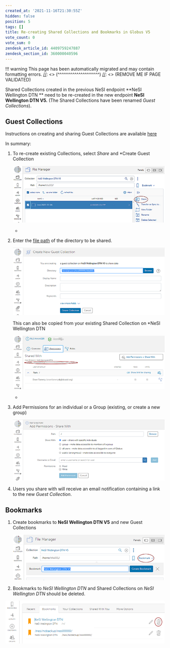 ```yaml
---
created_at: '2021-11-16T21:30:55Z'
hidden: false
position: 5
tags: []
title: Re-creating Shared Collections and Bookmarks in Globus V5
vote_count: 0
vote_sum: 0
zendesk_article_id: 4409759247887
zendesk_section_id: 360000040596
---
```




[//]: <> (REMOVE ME IF PAGE VALIDATED)
[//]: <> (vvvvvvvvvvvvvvvvvvvv)
!!! warning
    This page has been automatically migrated and may contain formatting errors.
[//]: <> (^^^^^^^^^^^^^^^^^^^^)
[//]: <> (REMOVE ME IF PAGE VALIDATED)

Shared Collections created in the previous NeSI endpoint **NeSI
Wellington DTN ** need to be re-created in the new endpoint **NeSI
Wellington DTN V5.** (The Shared Collections have been renamed *Guest
Collections*).    
  

## Guest Collections

Instructions on creating and sharing Guest Collections are available
[here](https://docs.globus.org/how-to/share-files/)

In summary:

1.  To re-create existing Collections, select *Share* and *Create Guest
    Collection  
      
    ![globus14.jpg](../../assets/images/Re_creating_Shared_Collections_and_Bookmarks_in_Globus_V5.jpg)  
      
    *
2.  Enter the [file
    path](../../Storage/Data_Transfer_Services/Globus_V5_Paths-Permissions-Storage_Allocation)
    of the directory to be shared.  
      
    ![globus10.jpg](../../assets/images/Re_creating_Shared_Collections_and_Bookmarks_in_Globus_V6.jpg)  
      
    This can also be copied from your existing Shared Collection on
    *NeSI Wellington DTN  
      
    ![globus07.jpg](../../assets/images/Re_creating_Shared_Collections_and_Bookmarks_in_Globus_V7.jpg)  
      
    *
3.  Add Permissions for an individual or a Group (existing, or create a
    new group)  
      
    ![globus11.jpg](../../assets/images/Re_creating_Shared_Collections_and_Bookmarks_in_Globus_V8.jpg)  
      
4.  Users you share with will receive an email notification containing a
    link to the new *Guest Collection*.

##  Bookmarks

1.  Create bookmarks to **NeSI Wellington DTN V5** and new Guest
    Collections  
      
    ![globus13.jpg](../../assets/images/Re_creating_Shared_Collections_and_Bookmarks_in_Globus_V9.jpg)  
      
2.  Bookmarks to *NeSI Wellington DTN* and Shared Collections on *NeSI
    Wellington DTN* should be deleted.

![globus12.jpg](../../assets/images/Re_creating_Shared_Collections_and_Bookmarks_in_Globus_V10.jpg)  
  
  

 